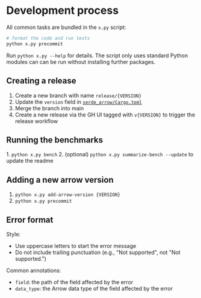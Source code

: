 # Development process

All common tasks are bundled in the `x.py` script:

```bash
# format the code and run tests
python x.py precommit
```

Run `python x.py --help` for details. The script only uses standard Python
modules can can be run without installing further packages.

## Creating a release

1. Create a new branch with name `release/{VERSION}`
2. Update the `version` field in
   [`serde_arrow/Cargo.toml`](serde_arrow/Cargo.toml)
3. Merge the branch into main
4. Create a new release via the GH UI tagged with `v{VERSION}` to trigger the
   release workflow

## Running the benchmarks

1. `python x.py bench`
2. (optional)  `python x.py summarize-bench --update` to update the readme

## Adding a new arrow version

1. `python x.py add-arrow-version {VERSION}`
2. `python x.py precommit`

## Error format

Style:

- Use uppercase letters to start the error message
- Do not include trailing punctuation (e.g., "Not supported", not "Not supported.")

Common annotations:

- `field`: the path of the field affected by the error
- `data_type`: the Arrow data type of the field affected by the error
